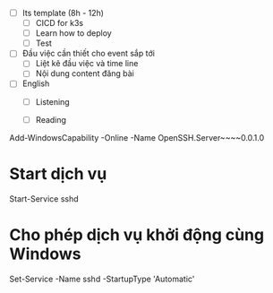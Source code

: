 - [ ] Its template (8h - 12h)
	- [ ] CICD for k3s 
	- [ ] Learn how to deploy
	- [ ] Test
- [ ] Đầu việc cần thiết cho event sắp tới
	- [ ] Liệt kê đầu việc và time line
	- [ ] Nội dung content đăng bài
- [ ] English
	- [ ] Listening 
	- [ ] Reading




Add-WindowsCapability -Online -Name OpenSSH.Server~~~~0.0.1.0

# Start dịch vụ
Start-Service sshd

# Cho phép dịch vụ khởi động cùng Windows
Set-Service -Name sshd -StartupType 'Automatic'

